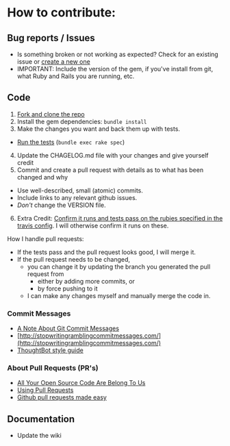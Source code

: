 # How to contribute:

## Bug reports / Issues

  * Is something broken or not working as expected? Check for an existing issue or [create a new one](https://github.com/mbleigh/acts-as-taggable-on/issues/new)
  * IMPORTANT: Include the version of the gem, if you've install from git, what Ruby and Rails you are running, etc.

## Code

1. [Fork and clone the repo](https://help.github.com/articles/fork-a-repo)
2. Install the gem dependencies: `bundle install`
3. Make the changes you want and back them up with tests.
  * [Run the tests](https://github.com/mbleigh/acts-as-taggable-on#testing) (`bundle exec rake spec`)
4. Update the CHAGELOG.md file with your changes and give yourself credit
5. Commit and create a pull request with details as to what has been changed and why
  * Use well-described, small (atomic) commits.
  * Include links to any relevant github issues.
  * *Don't* change the VERSION file.
6. Extra Credit: [Confirm it runs and tests pass on the rubies specified in the travis config](.travis.yml). I will otherwise confirm it runs on these.

How I handle pull requests:

* If the tests pass and the pull request looks good, I will merge it.
* If the pull request needs to be changed,
  * you can change it by updating the branch you generated the pull request from
    * either by adding more commits, or
    * by force pushing to it
  * I can make any changes myself and manually merge the code in.

### Commit Messages

* [A Note About Git Commit Messages](http://tbaggery.com/2008/04/19/a-note-about-git-commit-messages.html)
* [http://stopwritingramblingcommitmessages.com/](http://stopwritingramblingcommitmessages.com/)
* [ThoughtBot style guide](https://github.com/thoughtbot/guides/tree/master/style#git)

### About Pull Requests (PR's)

* [All Your Open Source Code Are Belong To Us](http://www.benjaminfleischer.com/2013/07/30/all-your-open-source-code-are-belong-to-us/)
* [Using Pull Requests](https://help.github.com/articles/using-pull-requests)
* [Github pull requests made easy](http://www.element84.com/github-pull-requests-made-easy.html)

## Documentation

* Update the wiki
